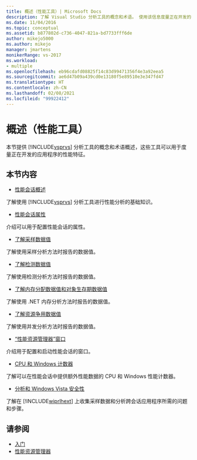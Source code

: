 ```yaml
---
title: 概述（性能工具）| Microsoft Docs
description: 了解 Visual Studio 分析工具的概念和术语。 使用该信息度量正在开发的应用程序的性能特征。
ms.date: 11/04/2016
ms.topic: conceptual
ms.assetid: b877802d-c736-4047-821a-bd7733fff6de
author: mikejo5000
ms.author: mikejo
manager: jmartens
monikerRange: vs-2017
ms.workload:
- multiple
ms.openlocfilehash: eb96cdafd08825f14c83d99471356f4e3a92eea5
ms.sourcegitcommit: ae6d47b09a439cd0e13180f5e89510e3e347fd47
ms.translationtype: HT
ms.contentlocale: zh-CN
ms.lasthandoff: 02/08/2021
ms.locfileid: "99922412"
---
```

# <a name="overviews-performance-tools"></a>概述（性能工具）
本节提供 [!INCLUDE[vsprvs](../code-quality/includes/vsprvs_md.md)] 分析工具的概念和术语概述，这些工具可以用于度量正在开发的应用程序的性能特征。

## <a name="in-this-section"></a>本节内容
- [性能会话概述](../profiling/performance-session-overview.md)

 了解使用 [!INCLUDE[vsprvs](../code-quality/includes/vsprvs_md.md)] 分析工具进行性能分析的基础知识。

- [性能会话属性](../profiling/performance-session-properties.md)

 介绍可以用于配置性能会话的属性。

- [了解采样数据值](../profiling/understanding-sampling-data-values.md)

 了解使用采样分析方法时报告的数据值。

- [了解检测数据值](../profiling/understanding-instrumentation-data-values.md)

 了解使用检测分析方法时报告的数据值。

- [了解内存分配数据值和对象生存期数据值](../profiling/understanding-memory-allocation-and-object-lifetime-data-values.md)

 了解使用 .NET 内存分析方法时报告的数据值。

- [了解资源争用数据值](../profiling/understanding-resource-contention-data-values.md)

 了解使用并发分析方法时报告的数据值。

- [“性能资源管理器”窗口](../profiling/performance-explorer-window.md)

 介绍用于配置和启动性能会话的窗口。

- [CPU 和 Windows 计数器](../profiling/cpu-and-windows-counters.md)

 了解可以在性能会话中提供额外性能数据的 CPU 和 Windows 性能计数器。

- [分析和 Windows Vista 安全性](../profiling/profiling-and-windows-vista-security.md)

 了解在 [!INCLUDE[wiprlhext](../debugger/includes/wiprlhext_md.md)] 上收集采样数据和分析跨会话应用程序所需的问题和步骤。

## <a name="see-also"></a>请参阅

- [入门](../profiling/getting-started-with-performance-tools.md)
- [性能资源管理器](../profiling/performance-explorer.md)
